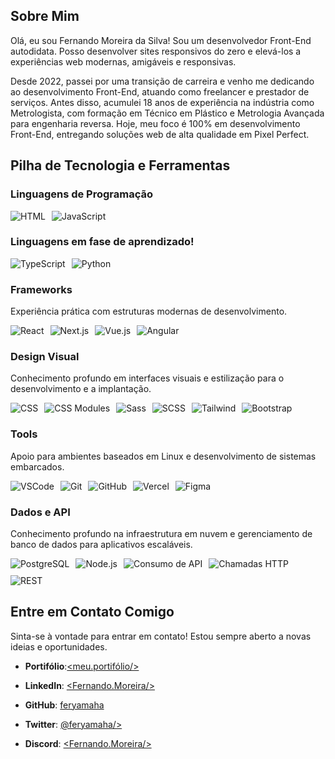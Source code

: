 ## Sobre Mim

Olá, eu sou Fernando Moreira da Silva! Sou um desenvolvedor Front-End autodidata. Posso desenvolver sites responsivos do zero e elevá-los a experiências web modernas, amigáveis e responsivas.

Desde 2022, passei por uma transição de carreira e venho me dedicando ao desenvolvimento Front-End, atuando como freelancer e prestador de serviços. Antes disso, acumulei 18 anos de experiência na indústria como Metrologista, com formação em Técnico em Plástico e Metrologia Avançada para engenharia reversa. Hoje, meu foco é 100% em desenvolvimento Front-End, entregando soluções web de alta qualidade em Pixel Perfect.

## Pilha de Tecnologia e Ferramentas

### Linguagens de Programação
<div style="display: flex; flex-direction: row; gap: 10px; flex-wrap: wrap;">
  <img src="https://img.shields.io/badge/-HTML-E34F26?style=flat-square&logo=html5&logoColor=white" alt="HTML">
  <img src="https://img.shields.io/badge/-JavaScript-F7DF1E?style=flat-square&logo=javascript&logoColor=black" alt="JavaScript">
</div>

### Linguagens em fase de aprendizado! 
<div style="display: flex; flex-direction: row; gap: 10px; flex-wrap: wrap;">
   <img src="https://img.shields.io/badge/-TypeScript-3178C6?style=flat-square&logo=typescript&logoColor=white" alt="TypeScript">
  <img src="https://img.shields.io/badge/-Python-3776AB?style=flat-square&logo=python&logoColor=white" alt="Python">
</div>

### Frameworks
Experiência prática com estruturas modernas de desenvolvimento.

<div style="display: flex; flex-direction: row; gap: 10px; flex-wrap: wrap;">
  <img src="https://img.shields.io/badge/-React-61DAFB?style=flat-square&logo=react&logoColor=black" alt="React">
  <img src="https://img.shields.io/badge/-Next.js-000000?style=flat-square&logo=next.js&logoColor=white" alt="Next.js">
  <img src="https://img.shields.io/badge/-Vue.js-4FC08D?style=flat-square&logo=vue.js&logoColor=white" alt="Vue.js">
  <img src="https://img.shields.io/badge/-Angular-DD0031?style=flat-square&logo=angular&logoColor=white" alt="Angular">
</div>

### Design Visual
Conhecimento profundo em interfaces visuais e estilização para o desenvolvimento e a implantação.

<div style="display: flex; flex-direction: row; gap: 10px; flex-wrap: wrap;">
  <img src="https://img.shields.io/badge/-CSS-1572B6?style=flat-square&logo=css3&logoColor=white" alt="CSS">
  <img src="https://img.shields.io/badge/-CSS%20Modules-1572B6?style=flat-square&logo=css3&logoColor=white" alt="CSS Modules">
  <img src="https://img.shields.io/badge/-Sass-CC6699?style=flat-square&logo=sass&logoColor=white" alt="Sass">
  <img src="https://img.shields.io/badge/-SCSS-CC6699?style=flat-square&logo=sass&logoColor=white" alt="SCSS">
  <img src="https://img.shields.io/badge/-Tailwind-38B2AC?style=flat-square&logo=tailwindcss&logoColor=white" alt="Tailwind">
  <img src="https://img.shields.io/badge/-Bootstrap-7952B3?style=flat-square&logo=bootstrap&logoColor=white" alt="Bootstrap">
</div>

### Tools
Apoio para ambientes baseados em Linux e desenvolvimento de sistemas embarcados.

<div style="display: flex; flex-direction: row; gap: 10px; flex-wrap: wrap;">
  <img src="https://img.shields.io/badge/-VSCode-007ACC?style=flat-square&logo=visual-studio-code&logoColor=white" alt="VSCode">
  <img src="https://img.shields.io/badge/-Git-F05032?style=flat-square&logo=git&logoColor=white" alt="Git">
  <img src="https://img.shields.io/badge/-GitHub-181717?style=flat-square&logo=github&logoColor=white" alt="GitHub">
  <img src="https://img.shields.io/badge/-Vercel-000000?style=flat-square&logo=vercel&logoColor=white" alt="Vercel">
  <img src="https://img.shields.io/badge/-Figma-F24E1E?style=flat-square&logo=figma&logoColor=white" alt="Figma">
</div>

### Dados e API
Conhecimento profundo na infraestrutura em nuvem e gerenciamento de banco de dados para aplicativos escaláveis.

<div style="display: flex; flex-direction: row; gap: 10px; flex-wrap: wrap;">
  <img src="https://img.shields.io/badge/-PostgreSQL-4169E1?style=flat-square&logo=postgresql&logoColor=white" alt="PostgreSQL">
  <img src="https://img.shields.io/badge/-Node.js-339933?style=flat-square&logo=node.js&logoColor=white" alt="Node.js">
  <img src="https://img.shields.io/badge/-Consumo%20de%20API-000000?style=flat-square&logo=api&logoColor=white" alt="Consumo de API">
  <img src="https://img.shields.io/badge/-Chamadas%20HTTP-000000?style=flat-square&logo=api&logoColor=white" alt="Chamadas HTTP">
  <img src="https://img.shields.io/badge/-REST-000000?style=flat-square&logo=api&logoColor=white" alt="REST">
</div>

## Entre em Contato Comigo

Sinta-se à vontade para entrar em contato! Estou sempre aberto a novas ideias e oportunidades.

- **Portifólio**:[<meu.portifólio/>](https://feryamaha.github.io/Portifolio-FernandoMoreira_front-end/)

- **LinkedIn**: [<Fernando.Moreira/>](https://www.linkedin.com/in/feryamaha/)  
- **GitHub**: [feryamaha](https://github.com/feryamaha)  
- **Twitter**: [@feryamaha/>](https://x.com/_feryamaha)  
- **Discord**: [<Fernando.Moreira/>](https://discord.com/channels/978717375362891776)
  
